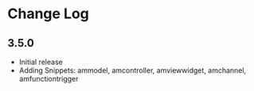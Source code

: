 # Change Log

## 3.5.0
- Initial release
- Adding Snippets: ammodel, amcontroller, amviewwidget, amchannel, amfunctiontrigger